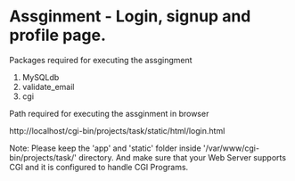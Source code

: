 Assginment - Login, signup and profile page.
=============================================================================================================================

Packages required for executing the assgingment

1. MySQLdb
2. validate_email
3. cgi

Path required for executing the assginment in browser

http://localhost/cgi-bin/projects/task/static/html/login.html

Note: Please keep the 'app' and 'static' folder inside '/var/www/cgi-bin/projects/task/' directory. And make sure that your Web Server supports CGI and it is configured to handle CGI Programs.
